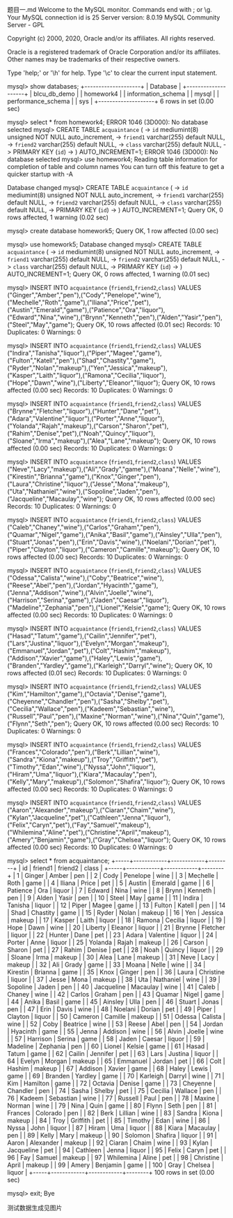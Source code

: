 题目一.md
Welcome to the MySQL monitor.  Commands end with ; or \g.
Your MySQL connection id is 25
Server version: 8.0.19 MySQL Community Server - GPL

Copyright (c) 2000, 2020, Oracle and/or its affiliates. All rights reserved.

Oracle is a registered trademark of Oracle Corporation and/or its
affiliates. Other names may be trademarks of their respective
owners.

Type 'help;' or '\h' for help. Type '\c' to clear the current input statement.

mysql> show databases;
+--------------------+
| Database           |
+--------------------+
| blcu_db_demo       |
| homework4          |
| information_schema |
| mysql              |
| performance_schema |
| sys                |
+--------------------+
6 rows in set (0.00 sec)

mysql> select * from homework4;
ERROR 1046 (3D000): No database selected
mysql> CREATE TABLE `acquaintance` (
    ->   `id` mediumint(8) unsigned NOT NULL auto_increment,
    ->   `friend1` varchar(255) default NULL,
    ->   `friend2` varchar(255) default NULL,
    ->   `class` varchar(255) default NULL,
    ->   PRIMARY KEY (`id`)
    -> ) AUTO_INCREMENT=1;
ERROR 1046 (3D000): No database selected
mysql> use homework4;
Reading table information for completion of table and column names
You can turn off this feature to get a quicker startup with -A

Database changed
mysql> CREATE TABLE `acquaintance` (
    ->   `id` mediumint(8) unsigned NOT NULL auto_increment,
    ->   `friend1` varchar(255) default NULL,
    ->   `friend2` varchar(255) default NULL,
    ->   `class` varchar(255) default NULL,
    ->   PRIMARY KEY (`id`)
    -> ) AUTO_INCREMENT=1;
Query OK, 0 rows affected, 1 warning (0.02 sec)

mysql> create database homework5;
Query OK, 1 row affected (0.00 sec)

mysql> use homework5;
Database changed
mysql> CREATE TABLE `acquaintance` (
    ->   `id` mediumint(8) unsigned NOT NULL auto_increment,
    ->   `friend1` varchar(255) default NULL,
    ->   `friend2` varchar(255) default NULL,
    ->   `class` varchar(255) default NULL,
    ->   PRIMARY KEY (`id`)
    -> ) AUTO_INCREMENT=1;
Query OK, 0 rows affected, 1 warning (0.01 sec)

mysql> INSERT INTO `acquaintance` (`friend1`,`friend2`,`class`) VALUES ("Ginger","Amber","pen"),("Cody","Penelope","wine"),("Mechelle","Roth","game"),("Iliana","Price","pet"),("Austin","Emerald","game"),("Patience","Ora","liquor"),("Edward","Nina","wine"),("Brynn","Kenneth","pen"),("Alden","Yasir","pen"),("Steel","May","game");
Query OK, 10 rows affected (0.01 sec)
Records: 10  Duplicates: 0  Warnings: 0

mysql> INSERT INTO `acquaintance` (`friend1`,`friend2`,`class`) VALUES ("Indira","Tanisha","liquor"),("Piper","Magee","game"),("Fulton","Katell","pen"),("Shad","Chastity","game"),("Ryder","Nolan","makeup"),("Yen","Jessica","makeup"),("Kasper","Laith","liquor"),("Ramona","Cecilia","liquor"),("Hope","Dawn","wine"),("Liberty","Eleanor","liquor");
Query OK, 10 rows affected (0.00 sec)
Records: 10  Duplicates: 0  Warnings: 0

mysql> INSERT INTO `acquaintance` (`friend1`,`friend2`,`class`) VALUES ("Brynne","Fletcher","liquor"),("Hunter","Dane","pet"),("Adara","Valentine","liquor"),("Porter","Anne","liquor"),("Yolanda","Rajah","makeup"),("Carson","Sharon","pet"),("Rahim","Denise","pet"),("Noah","Quincy","liquor"),("Sloane","Irma","makeup"),("Alea","Lane","makeup");
Query OK, 10 rows affected (0.00 sec)
Records: 10  Duplicates: 0  Warnings: 0

mysql> INSERT INTO `acquaintance` (`friend1`,`friend2`,`class`) VALUES ("Neve","Lacy","makeup"),("Ali","Grady","game"),("Moana","Nelle","wine"),("Kirestin","Brianna","game"),("Knox","Ginger","pen"),("Laura","Christine","liquor"),("Jesse","Mona","makeup"),("Uta","Nathaniel","wine"),("Sopoline","Jaden","pen"),("Jacqueline","Macaulay","wine");
Query OK, 10 rows affected (0.00 sec)
Records: 10  Duplicates: 0  Warnings: 0

mysql> INSERT INTO `acquaintance` (`friend1`,`friend2`,`class`) VALUES ("Caleb","Chaney","wine"),("Carlos","Graham","pen"),("Quamar","Nigel","game"),("Anika","Basil","game"),("Ainsley","Ulla","pen"),("Stuart","Jonas","pen"),("Erin","Davis","wine"),("Noelani","Dorian","pet"),("Piper","Clayton","liquor"),("Cameron","Camille","makeup");
Query OK, 10 rows affected (0.00 sec)
Records: 10  Duplicates: 0  Warnings: 0

mysql> INSERT INTO `acquaintance` (`friend1`,`friend2`,`class`) VALUES ("Odessa","Calista","wine"),("Coby","Beatrice","wine"),("Reese","Abel","pen"),("Jordan","Hyacinth","game"),("Jenna","Addison","wine"),("Alvin","Joelle","wine"),("Harrison","Serina","game"),("Jaden","Caesar","liquor"),("Madeline","Zephania","pen"),("Lionel","Kelsie","game");
Query OK, 10 rows affected (0.00 sec)
Records: 10  Duplicates: 0  Warnings: 0

mysql> INSERT INTO `acquaintance` (`friend1`,`friend2`,`class`) VALUES ("Hasad","Tatum","game"),("Cailin","Jennifer","pet"),("Lars","Justina","liquor"),("Evelyn","Morgan","makeup"),("Emmanuel","Jordan","pet"),("Colt","Hashim","makeup"),("Addison","Xavier","game"),("Haley","Lewis","game"),("Branden","Yardley","game"),("Karleigh","Darryl","wine");
Query OK, 10 rows affected (0.01 sec)
Records: 10  Duplicates: 0  Warnings: 0

mysql> INSERT INTO `acquaintance` (`friend1`,`friend2`,`class`) VALUES ("Kim","Hamilton","game"),("Octavia","Denise","game"),("Cheyenne","Chandler","pen"),("Sasha","Shelby","pet"),("Cecilia","Wallace","pen"),("Kadeem","Sebastian","wine"),("Russell","Paul","pen"),("Maxine","Norman","wine"),("Nina","Quin","game"),("Flynn","Seth","pen");
Query OK, 10 rows affected (0.00 sec)
Records: 10  Duplicates: 0  Warnings: 0

mysql> INSERT INTO `acquaintance` (`friend1`,`friend2`,`class`) VALUES ("Frances","Colorado","pen"),("Berk","Lillian","wine"),("Sandra","Kiona","makeup"),("Troy","Griffith","pet"),("Timothy","Edan","wine"),("Nyssa","John","liquor"),("Hiram","Uma","liquor"),("Kiara","Macaulay","pen"),("Kelly","Mary","makeup"),("Solomon","Shafira","liquor");
Query OK, 10 rows affected (0.00 sec)
Records: 10  Duplicates: 0  Warnings: 0

mysql> INSERT INTO `acquaintance` (`friend1`,`friend2`,`class`) VALUES ("Aaron","Alexander","makeup"),("Ciaran","Chaim","wine"),("Kylan","Jacqueline","pet"),("Cathleen","Jenna","liquor"),("Felix","Caryn","pet"),("Fay","Samuel","makeup"),("Whilemina","Aline","pet"),("Christine","April","makeup"),("Amery","Benjamin","game"),("Gray","Chelsea","liquor");
Query OK, 10 rows affected (0.00 sec)
Records: 10  Duplicates: 0  Warnings: 0

mysql> select * from acquaintance;
+-----+------------+------------+--------+
| id  | friend1    | friend2    | class  |
+-----+------------+------------+--------+
|   1 | Ginger     | Amber      | pen    |
|   2 | Cody       | Penelope   | wine   |
|   3 | Mechelle   | Roth       | game   |
|   4 | Iliana     | Price      | pet    |
|   5 | Austin     | Emerald    | game   |
|   6 | Patience   | Ora        | liquor |
|   7 | Edward     | Nina       | wine   |
|   8 | Brynn      | Kenneth    | pen    |
|   9 | Alden      | Yasir      | pen    |
|  10 | Steel      | May        | game   |
|  11 | Indira     | Tanisha    | liquor |
|  12 | Piper      | Magee      | game   |
|  13 | Fulton     | Katell     | pen    |
|  14 | Shad       | Chastity   | game   |
|  15 | Ryder      | Nolan      | makeup |
|  16 | Yen        | Jessica    | makeup |
|  17 | Kasper     | Laith      | liquor |
|  18 | Ramona     | Cecilia    | liquor |
|  19 | Hope       | Dawn       | wine   |
|  20 | Liberty    | Eleanor    | liquor |
|  21 | Brynne     | Fletcher   | liquor |
|  22 | Hunter     | Dane       | pet    |
|  23 | Adara      | Valentine  | liquor |
|  24 | Porter     | Anne       | liquor |
|  25 | Yolanda    | Rajah      | makeup |
|  26 | Carson     | Sharon     | pet    |
|  27 | Rahim      | Denise     | pet    |
|  28 | Noah       | Quincy     | liquor |
|  29 | Sloane     | Irma       | makeup |
|  30 | Alea       | Lane       | makeup |
|  31 | Neve       | Lacy       | makeup |
|  32 | Ali        | Grady      | game   |
|  33 | Moana      | Nelle      | wine   |
|  34 | Kirestin   | Brianna    | game   |
|  35 | Knox       | Ginger     | pen    |
|  36 | Laura      | Christine  | liquor |
|  37 | Jesse      | Mona       | makeup |
|  38 | Uta        | Nathaniel  | wine   |
|  39 | Sopoline   | Jaden      | pen    |
|  40 | Jacqueline | Macaulay   | wine   |
|  41 | Caleb      | Chaney     | wine   |
|  42 | Carlos     | Graham     | pen    |
|  43 | Quamar     | Nigel      | game   |
|  44 | Anika      | Basil      | game   |
|  45 | Ainsley    | Ulla       | pen    |
|  46 | Stuart     | Jonas      | pen    |
|  47 | Erin       | Davis      | wine   |
|  48 | Noelani    | Dorian     | pet    |
|  49 | Piper      | Clayton    | liquor |
|  50 | Cameron    | Camille    | makeup |
|  51 | Odessa     | Calista    | wine   |
|  52 | Coby       | Beatrice   | wine   |
|  53 | Reese      | Abel       | pen    |
|  54 | Jordan     | Hyacinth   | game   |
|  55 | Jenna      | Addison    | wine   |
|  56 | Alvin      | Joelle     | wine   |
|  57 | Harrison   | Serina     | game   |
|  58 | Jaden      | Caesar     | liquor |
|  59 | Madeline   | Zephania   | pen    |
|  60 | Lionel     | Kelsie     | game   |
|  61 | Hasad      | Tatum      | game   |
|  62 | Cailin     | Jennifer   | pet    |
|  63 | Lars       | Justina    | liquor |
|  64 | Evelyn     | Morgan     | makeup |
|  65 | Emmanuel   | Jordan     | pet    |
|  66 | Colt       | Hashim     | makeup |
|  67 | Addison    | Xavier     | game   |
|  68 | Haley      | Lewis      | game   |
|  69 | Branden    | Yardley    | game   |
|  70 | Karleigh   | Darryl     | wine   |
|  71 | Kim        | Hamilton   | game   |
|  72 | Octavia    | Denise     | game   |
|  73 | Cheyenne   | Chandler   | pen    |
|  74 | Sasha      | Shelby     | pet    |
|  75 | Cecilia    | Wallace    | pen    |
|  76 | Kadeem     | Sebastian  | wine   |
|  77 | Russell    | Paul       | pen    |
|  78 | Maxine     | Norman     | wine   |
|  79 | Nina       | Quin       | game   |
|  80 | Flynn      | Seth       | pen    |
|  81 | Frances    | Colorado   | pen    |
|  82 | Berk       | Lillian    | wine   |
|  83 | Sandra     | Kiona      | makeup |
|  84 | Troy       | Griffith   | pet    |
|  85 | Timothy    | Edan       | wine   |
|  86 | Nyssa      | John       | liquor |
|  87 | Hiram      | Uma        | liquor |
|  88 | Kiara      | Macaulay   | pen    |
|  89 | Kelly      | Mary       | makeup |
|  90 | Solomon    | Shafira    | liquor |
|  91 | Aaron      | Alexander  | makeup |
|  92 | Ciaran     | Chaim      | wine   |
|  93 | Kylan      | Jacqueline | pet    |
|  94 | Cathleen   | Jenna      | liquor |
|  95 | Felix      | Caryn      | pet    |
|  96 | Fay        | Samuel     | makeup |
|  97 | Whilemina  | Aline      | pet    |
|  98 | Christine  | April      | makeup |
|  99 | Amery      | Benjamin   | game   |
| 100 | Gray       | Chelsea    | liquor |
+-----+------------+------------+--------+
100 rows in set (0.00 sec)

mysql> exit;
Bye


测试数据生成见图片